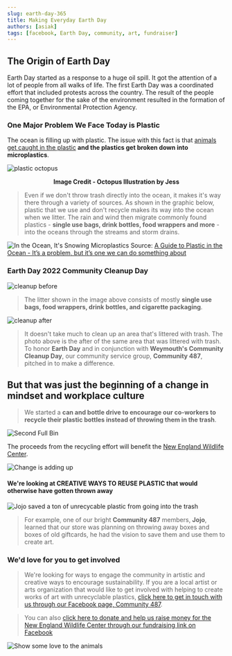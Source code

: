 ```yaml
---
slug: earth-day-365
title: Making Everyday Earth Day
authors: [asiak]
tags: [facebook, Earth Day, community, art, fundraiser]
---
```

## The Origin of Earth Day ##
Earth Day started as a response to a huge oil spill. It got the attention of a lot of people from all walks of life. The first Earth Day was a coordinated effort that included protests across the country. The result of the people coming together for the sake of the environment resulted in the formation of the EPA, or Environmental Protection Agency. 

### One Major Problem We Face Today is Plastic ###  
The ocean is filling up with plastic. The issue with this fact is that [animals get caught in the plastic](https://www.nytimes.com/2022/04/03/science/ocean-plastic-animals.html?smid=url-share) **and the plastics get broken down into microplastics**. 


![plastic octopus](./IMG_6641.PNG) 

<p align = "center">
<b>Image Credit - Octopus Illustration by Jess</b></p>

> Even if we don't throw trash directly into the ocean, it makes it's way there through a variety of sources. As shown in the graphic below, plastic that we use and don't recycle makes its way into the ocean when we litter. The rain and wind then migrate commonly found plastics -  **single use bags, drink bottles, food wrappers and more** - into the oceans through the streams and storm drains. 

![In the Ocean, It's Snowing Microplastics](./images/plastics_in_the_ocean_lesstext.jpeg)
Source: [A Guide to Plastic in the Ocean - It’s a problem, but it’s one we can do something about](https://oceanservice.noaa.gov/hazards/marinedebris/plastics-in-the-ocean.html)

### Earth Day 2022 Community Cleanup Day ###

![cleanup before](./IMG_6327_before_1.jpeg)

> The litter shown in the image above consists of mostly **single use bags, food wrappers, drink bottles, and cigarette packaging**.

![cleanup after](./IMG_6427_after.jpeg)

> It doesn't take much to clean up an area that's littered with trash. The photo above is the after of the same area that was littered with trash. To honor **Earth Day** and in conjunction with **Weymouth's Community Cleanup Day**, our community service group, **Community 487**, pitched in to make a difference. 

## But that was just the beginning of a change in mindset and workplace culture ## 

> We started a **can and bottle drive to encourage our co-workers to recycle their plastic bottles instead of throwing them in the trash**. 

![Second Full Bin](./IMG_6477.jpeg)

The proceeds from the recycling effort will benefit the [New England Wildlife Center](https://www.newildlife.org/). 

![Change is adding up](./receipts.png)

#### We're looking at CREATIVE WAYS TO REUSE PLASTIC that would otherwise have gotten thrown away ####

![Jojo saved a ton of unrecycable plastic from going into the trash](./IMG_6358.jpeg)

> For example, one of our bright **Community 487** members, **Jojo**, learned that our store was planning on throwing away boxes and boxes of old giftcards, he had the vision to save them and use them to create art. 

### We'd love for you to get involved ###
> We're looking for ways to engage the community in  artistic and creative ways to encourage sustainability. If you are a local artist or arts organization that would like to get involved with helping to create works of art with unrecyclable plastics, [click here to get in touch with us through our Facebook page, Community 487](https://www.facebook.com/community487). 

> You can also [click here to donate and help us raise money for the New England Wildlife Center through our fundraising link on Facebook](https://www.facebook.com/donate/943274183037158/)


![Show some love to the animals](./lovetheoceananimals.gif)


